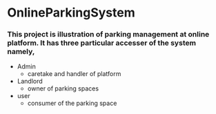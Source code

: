 # OnlineParkingSystem

### This project is illustration of parking management at online platform. It has three particular accesser of the system namely,
   - Admin
      - caretake and handler of platform
   - Landlord 
      - owner of parking spaces
   - user
      - consumer of the parking space
